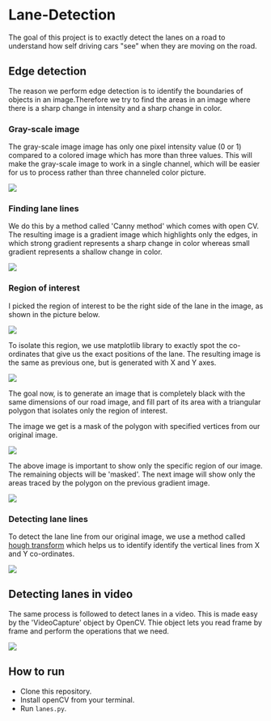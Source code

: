 # Lane-Detection

The goal of this project is to exactly detect the lanes on a road to understand how self driving cars 
"see" when they are moving on the road.

## Edge detection

The reason we perform edge detection is to identify the boundaries of objects in an image.Therefore we try to find 
the areas in an image where there is a sharp change in intensity and a sharp change in color. 

### Gray-scale image

The gray-scale image image has only one pixel intensity value (0 or 1) compared to a colored image which has  more than three values. This will make the gray-scale image to work in a single channel, which will be easier for us to process rather than three channeled color picture.

![](https://i.imgur.com/tHxRIbz.png)

### Finding lane lines

We do this by a method called 'Canny method' which comes with open CV. The resulting image is a gradient image which highlights only the edges, in which strong gradient represents a sharp change in color whereas small gradient represents a shallow change in color.

![](https://i.imgur.com/DmimzNo.png)

### Region of interest

I picked the region of interest to be the right side of the lane in the image, as shown in the picture below.

![](https://i.imgur.com/dXJbCZF.png)

To isolate this region, we use matplotlib library to exactly spot the co-ordinates that give us the exact positions of the lane. The resulting image is the same as previous one, but is generated with X and Y axes.

![](https://i.imgur.com/aQsC4mQ.png)

The goal now, is to generate an image that is completely black with the same dimensions of our road image, and fill part of its area with a triangular polygon that isolates only the region of interest. 

The image we get is a mask of the polygon with specified vertices from our original image.

![](https://i.imgur.com/7mz0rJM.png)

The above image is important to show only the specific region of our image. The remaining objects will be 'masked'. The next image will show only the areas traced by the polygon on the previous gradient image.

![](https://i.imgur.com/wd2b04y.png)

### Detecting lane lines

To detect the lane line from our original image, we use a method called [hough transform](https://towardsdatascience.com/lines-detection-with-hough-transform-84020b3b1549) which helps us to identify identify the vertical lines from X and Y co-ordinates. 

![](https://i.imgur.com/u7TR0hR.png)

## Detecting lanes in video

The same process is followed to detect lanes in a video. This is made easy by the 'VideoCapture' object by OpenCV. Thie object lets you read frame by frame and perform the operations that we need. 

![](https://i.imgur.com/3xQxJDD.gif)

## How to run

- Clone this repository.
- Install openCV from your terminal.
- Run `lanes.py`.

